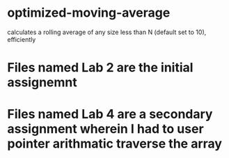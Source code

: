 # optimized-moving-average
calculates a rolling average of any size less than N (default set to 10), efficiently
# Files named Lab 2 are the initial assignemnt
# Files named Lab 4 are a secondary assignment wherein I had to user pointer arithmatic traverse the array
